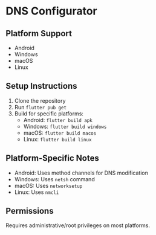 # DNS Configurator

## Platform Support
- Android
- Windows
- macOS
- Linux

## Setup Instructions
1. Clone the repository
2. Run `flutter pub get`
3. Build for specific platforms:
   - Android: `flutter build apk`
   - Windows: `flutter build windows`
   - macOS: `flutter build macos`
   - Linux: `flutter build linux`

## Platform-Specific Notes
- Android: Uses method channels for DNS modification
- Windows: Uses `netsh` command
- macOS: Uses `networksetup`
- Linux: Uses `nmcli`

## Permissions
Requires administrative/root privileges on most platforms.